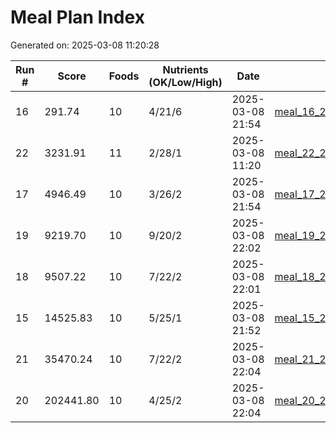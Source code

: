 # Meal Plan Index

Generated on: 2025-03-08 11:20:28

| Run # | Score | Foods | Nutrients (OK/Low/High) | Date | Filename |
|-------|-------|-------|----------------------|------|----------|
| 16 | 291.74 | 10 | 4/21/6 | 2025-03-08 21:54 | [meal_16_20250308_215413.json](recipes/meal_16_20250308_215413.json) |
| 22 | 3231.91 | 11 | 2/28/1 | 2025-03-08 11:20 | [meal_22_20250308_112016.json](recipes/meal_22_20250308_112016.json) |
| 17 | 4946.49 | 10 | 3/26/2 | 2025-03-08 21:54 | [meal_17_20250308_215421.json](recipes/meal_17_20250308_215421.json) |
| 19 | 9219.70 | 10 | 9/20/2 | 2025-03-08 22:02 | [meal_19_20250308_220222.json](recipes/meal_19_20250308_220222.json) |
| 18 | 9507.22 | 10 | 7/22/2 | 2025-03-08 22:01 | [meal_18_20250308_220127.json](recipes/meal_18_20250308_220127.json) |
| 15 | 14525.83 | 10 | 5/25/1 | 2025-03-08 21:52 | [meal_15_20250308_215231.json](recipes/meal_15_20250308_215231.json) |
| 21 | 35470.24 | 10 | 7/22/2 | 2025-03-08 22:04 | [meal_21_20250308_220435.json](recipes/meal_21_20250308_220435.json) |
| 20 | 202441.80 | 10 | 4/25/2 | 2025-03-08 22:04 | [meal_20_20250308_220402.json](recipes/meal_20_20250308_220402.json) |
